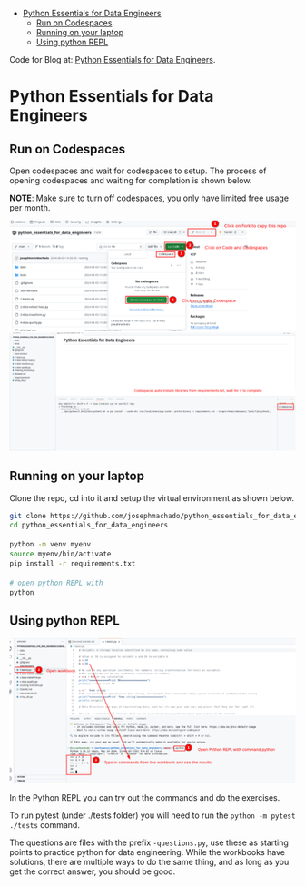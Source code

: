 

* [Python Essentials for Data Engineers](#python-essentials-for-data-engineers)
    * [Run on Codespaces](#run-on-codespaces)
    * [Running on your laptop](#running-on-your-laptop)
    * [Using python REPL](#using-python-repl)

Code for Blog at: [Python Essentials for Data Engineers](https://www.startdataengineering.com/post/python-for-de/).

# Python Essentials for Data Engineers 

## Run on Codespaces

Open codespaces and wait for codespaces to setup. The process of opening codespaces and waiting for completion is shown below.

**NOTE**: Make sure to turn off codespaces, you only have limited free usage per month.

![Open codespace](./assets/cs.png)
![Wait for codespace to setup](./assets/cs2.png)

## Running on your laptop

Clone the repo, cd into it and setup the virtual environment as shown below.

```bash
git clone https://github.com/josephmachado/python_essentials_for_data_engineers.git
cd python_essentials_for_data_engineers

python -m venv myenv
source myenv/bin/activate
pip install -r requirements.txt

# open python REPL with 
python
```

## Using python REPL

![REPL](./assets/repl.png)

In the Python REPL you can try out the commands and do the exercises.

To run pytest (under ./tests folder) you will need to run the `python -m pytest ./tests` command.

The questions are files with the prefix `-questions.py`, use these as starting points to practice python for data engineering. While the workbooks have solutions, there are multiple ways to do the same thing, and as long as you get the correct answer, you should be good.
